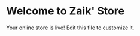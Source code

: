 <!DOCTYPE html>
<html lang="en">
  <head>
    <meta charset="utf-8" />
    <meta name="viewport" content="width=device-width,initial-scale=1" />
    <title>Zaik' store — Demo</title>
    <script src="https://cdn.tailwindcss.com"></script>
  </head>
  <body class="bg-gray-50 text-gray-900">
    <div class="max-w-6xl mx-auto p-6 text-center">
      <h1 class="text-3xl font-bold mb-4">Welcome to Zaik' Store</h1>
      <p class="text-lg text-gray-700">
        Your online store is live! Edit this file to customize it.
      </p>
    </div>
  </body>
</html>
